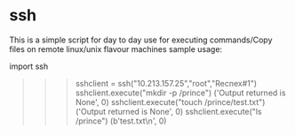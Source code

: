 # ssh
This is a simple script for day to day use for executing commands/Copy files on remote linux/unix flavour machines
sample usage:

import ssh

>>> sshclient = ssh("10.213.157.25","root","Recnex#1")
>>> sshclient.execute("mkdir -p /prince")
('Output returned is None', 0)
>>> sshclient.execute("touch /prince/test.txt")
('Output returned is None', 0)
>>> sshclient.execute("ls /prince")
(b'test.txt\n', 0)
>>> 
